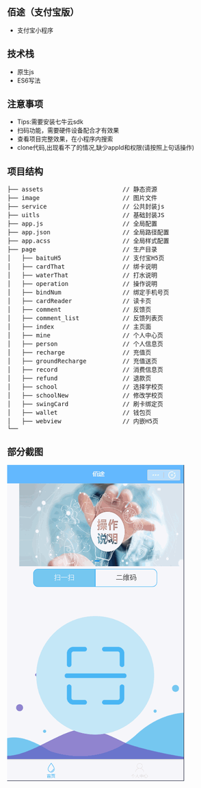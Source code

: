 ﻿## 佰途（支付宝版）

- 支付宝小程序

## 技术栈

- 原生js
- ES6写法


## 注意事项

- Tips:需要安装七牛云sdk
- 扫码功能，需要硬件设备配合才有效果
- 查看项目完整效果，在小程序内搜索
- clone代码,出现看不了的情况,缺少appId和权限(请按照上句话操作)

## 项目结构

<pre>
├── assets                      // 静态资源
├── image                       // 图片文件
├── service                     // 公共封装js
├── uitls                       // 基础封装JS
├── app.js                      // 全局配置
├── app.json                    // 全局路径配置
├── app.acss                    // 全局样式配置
├── page                        // 生产目录
│   ├── baituH5                 // 支付宝H5页
│   ├── cardThat                // 绑卡说明
│   ├── waterThat               // 打水说明
│   ├── operation               // 操作说明 
│   ├── bindNum                 // 绑定手机号页
│   ├── cardReader              // 读卡页
│   ├── comment                 // 反馈页
│   ├── comment_list            // 反馈列表页
│   ├── index                   // 主页面
│   ├── mine                    // 个人中心页
│   ├── person                  // 个人信息页
│   ├── recharge                // 充值页
│   ├── groundRecharge          // 充值送页
│   ├── record                  // 消费信息页
│   ├── refund                  // 退款页
│   ├── school                  // 选择学校页
│   ├── schoolNew               // 修改学校页
│   ├── swingCard               // 刷卡绑定页
│   ├── wallet                  // 钱包页
│   ├── webview                 // 内嵌H5页
└──
</pre>


## 部分截图

![首页](./image/1.gif)
